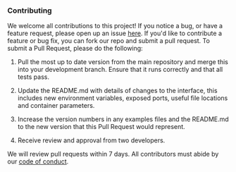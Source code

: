 ### Contributing

We welcome all contributions to this project! If you notice a bug, or have a feature request, please open up an issue [here](https://github.com/UBC-MDS/DSCI524_Group8/issues). If you'd like to contribute a feature or bug fix, you can fork our repo and submit a pull request. To submit a Pull Request, please do the following: 

1. Pull the most up to date version from the main repository and merge this into your development branch. Ensure that it runs correctly and that all tests pass. 

2. Update the README.md with details of changes to the interface, this includes new environment variables, exposed ports, useful file locations and container parameters.

3. Increase the version numbers in any examples files and the README.md to the new version that this Pull Request would represent.

4. Receive review and approval from two developers.


We will review pull requests within 7 days. All contributors must abide by our [code of conduct](https://github.com/UBC-MDS/DSCI524_Group8/blob/main/code-of-conduct.md).
